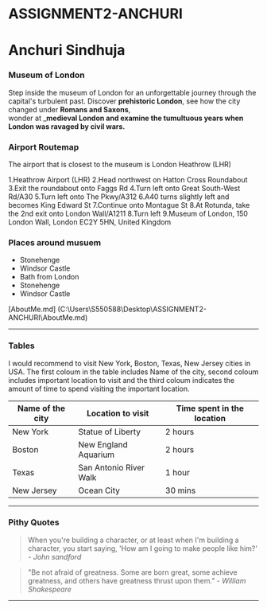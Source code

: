 # ASSIGNMENT2-ANCHURI

# Anchuri Sindhuja
### Museum of London

Step inside the museum of London for an unforgettable journey through the capital's turbulent past. Discover **prehistoric London**, see how the city changed under **Romans and Saxons**,<br> wonder at ___medieval London and examine the tumultuous years when London was ravaged by civil wars.__

### Airport Routemap
The airport that is closest to the museum is London Heathrow (LHR)

1.Heathrow Airport (LHR)
2.Head northwest on Hatton Cross Roundabout
3.Exit the roundabout onto Faggs Rd
4.Turn left onto Great South-West Rd/A30
5.Turn left onto The Pkwy/A312
6.A40 turns slightly left and becomes King Edward St
7.Continue onto Montague St
8.At Rotunda, take the 2nd exit onto London Wall/A1211
8.Turn left
9.Museum of London, 150 London Wall, London EC2Y 5HN, United Kingdom

### Places around musuem
* Stonehenge
* Windsor Castle 
* Bath from London 
* Stonehenge
* Windsor Castle 

[AboutMe.md]                                                     (C:\Users\S550588\Desktop\ASSIGNMENT2-ANCHURI\AboutMe.md)

---------------------------------------------------------------------------------------------------------
### Tables

I would recommend to visit New York, Boston, Texas, New Jersey cities in USA. The first coloum in the table includes Name of the city, second coloum includes important location to visit and the third coloum indicates the  amount of time to spend visiting the important location.

| Name of the city | Location to visit     | Time spent in the location  |
|------------------|-----------------------|-----------------------------|  
| New York         | Statue of Liberty     |  2 hours                    |
| Boston           | New England Aquarium  |  2 hours                    |
| Texas            | San Antonio River Walk|  1 hour                     |
| New Jersey       | Ocean City            |  30 mins                    |
 
 --------------------------------------------------------------------------------------------------------

### Pithy Quotes

> When you're building a character, or at least when I'm building a character, you start saying, 'How am I going to make people like him?' - *John sandford*

> "Be not afraid of greatness. Some are born great, some achieve greatness, and others have greatness thrust upon them.” - *William Shakespeare*

---------------------------------------------------------------------------------------------------------



